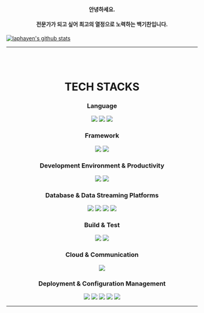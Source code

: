 #### <center>안녕하세요.</center>
#### <center>전문가가 되고 싶어 최고의 열정으로 노력하는 백기찬입니다.</center>
[![laphayen's github stats](https://github-readme-stats.vercel.app/api?username=laphayen&count_private=true)](https://github.com/laphayen/github-readme-stats)

* * *

<br>

<div align=center>
  <br>
  <h1>TECH STACKS</h1>
</div>

<div align=center><h3>Language</h3>
  <img src="https://img.shields.io/badge/java-007396?style=for-the-badge&logo=java&logoColor=white"> 
  <img src="https://img.shields.io/badge/python-3776AB?style=for-the-badge&logo=python&logoColor=white"> 
  <img src="https://img.shields.io/badge/c-A8B9CC?style=for-the-badge&logo=c&logoColor=white">
  
  <br>
  
  <h3>Framework</h3>
  <img src="https://img.shields.io/badge/spring-6DB33F?style=for-the-badge&logo=spring&logoColor=white"> 
  <img src="https://img.shields.io/badge/springboot-6DB33F?style=for-the-badge&logo=springboot&logoColor=white">
  
  <br>
  
  <h3>Development Environment & Productivity</h3>
  <img src="https://img.shields.io/badge/gradle-02303A?style=for-the-badge&logo=gradle&logoColor=white">
  <img src="https://img.shields.io/badge/apache tomcat-F8DC75?style=for-the-badge&logo=apachetomcat&logoColor=white">
  
  <br>
  
  <h3>Database & Data Streaming Platforms</h3>
  <img src="https://img.shields.io/badge/mysql-4479A1?style=for-the-badge&logo=mysql&logoColor=white">
  <img src="https://img.shields.io/badge/mongodb-47A248?style=for-the-badge&logo=mongodb&logoColor=white">
  <img src="https://img.shields.io/badge/h2-0068FF?style=for-the-badge&logo=h2&logoColor=white">
  <img src="https://img.shields.io/badge/hibernate-59666C?style=for-the-badge&logo=hibernate&logoColor=white">
  
  <br>
  
  <h3>Build & Test</h3>
  <img src="https://img.shields.io/badge/docker-2496ED?style=for-the-badge&logo=docker&logoColor=white">
  <img src="https://img.shields.io/badge/junit5-2325A162?style=for-the-badge&logo=junit5&logoColor=white">

  <br>
  <h3>Cloud & Communication</h3>
  <img src="https://img.shields.io/badge/amazon ec2-FF9900?style=for-the-badge&logo=amazon ec2&logoColor=white">
  
  <br>
  
  <h3>Deployment & Configuration Management</h3>
  <img src="https://img.shields.io/badge/kubernetes-326CE5?style=for-the-badge&logo=kubernetes&logoColor=white">
  <img src="https://img.shields.io/badge/git-F05032?style=for-the-badge&logo=git&logoColor=white">
  <img src="https://img.shields.io/badge/github-181717?style=for-the-badge&logo=github&logoColor=white">
  <img src="https://img.shields.io/badge/markdown-000000?style=for-the-badge&logo=markdown&logoColor=white">
  <img src="https://img.shields.io/badge/GitKraken-179287?style=for-the-badge&logo=GitKraken&logoColor=white">
  
  <br>
  
</div>

* * *




<!--
**laphayen/laphayen** is a ✨ _special_ ✨ repository because its `README.md` (this file) appears on your GitHub profile.

Here are some ideas to get you started:

- 🔭 I’m currently working on ...
- 🌱 I’m currently learning ...
- 👯 I’m looking to collaborate on ...
- 🤔 I’m looking for help with ...
- 💬 Ask me about ...
- 📫 How to reach me: ...
- 😄 Pronouns: ...
- ⚡ Fun fact: ...
-->

